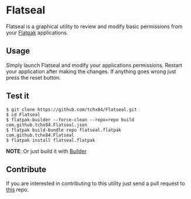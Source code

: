 # Flatseal

Flatseal is a graphical utility to review and modify basic permissions from your [Flatpak](https://flatpak.org/) applications.

## Usage

Simply launch Flatseal and modify your applications permissions. Restart your application after making the changes. If anything goes wrong just press the reset button.

## Test it

```
$ git clone https://github.com/tchx84/Flatseal.git
$ cd Flatseal
$ flatpak-builder --force-clean --repo=repo build com.github.tchx84.Flatseal.json
$ flatpak build-bundle repo flatseal.flatpak com.github.tchx84.Flatseal
$ flatpak install flatseal.flatpak
```

**NOTE**: Or just build it with [Builder](https://flathub.org/apps/details/org.gnome.Builder)

## Contribute

If you are interested in contributing to this utility just send a pull request to [this](https://github.com/tchx84/Flatseal) repo.
